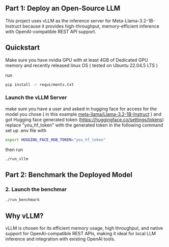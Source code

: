 ## Part 1: Deploy an Open-Source LLM

This project uses vLLM as the inference server for Meta-Llama-3.2-1B-Instruct because it provides high-throughput, memory-efficient inference with OpenAI-compatible REST API support.

## Quickstart
Make sure you have nvidia GPU with at least 4GB of Dedicated GPU memory and recently released linux OS ( tested on Ubuntu 22.04.5 LTS  ) 

run 
```bash
pip install -r requirments.txt
```

### Launch the vLLM Server
make sure you have a user and asked in hugging face for access for the model you chose ( in this example [meta-llama/Llama-3.2-1B-Instruct](https://huggingface.co/meta-llama/Llama-3.2-1B-Instruct) )
and got Hugging face generated token (https://huggingface.co/settings/tokens)
replace "you_hf_token" with the generated token in the following command
set up .env file with 
```bash
export HUGGING_FACE_HUB_TOKEN="you_hf_token"
```

then run 
```bash
./run_vllm
```

## Part 2: Benchmark the Deployed Model
### 2. Launch the benchmar
```bash
./run_benchmark
```

## Why vLLM?
vLLM is chosen for its efficient memory usage, high throughput, and native support for OpenAI-compatible REST APIs, making it ideal for local LLM inference and integration with existing OpenAI tools.


